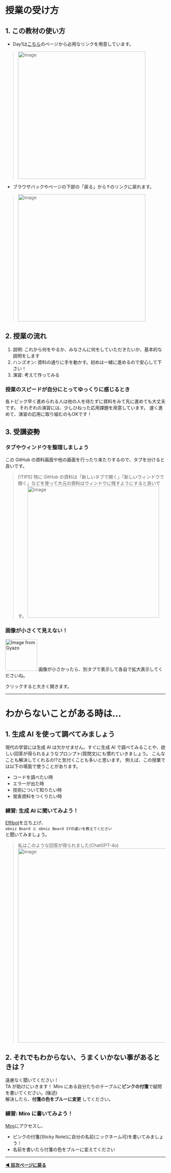 # 授業の受け方

## 1. この教材の使い方 
- Day1は[こちら](https://github.com/protoout/h-protoout/tree/main/DAY1/dev_lesson)のページから必用なリンクを用意しています。
> <img width="400" alt="image" src="https://github.com/user-attachments/assets/c66fe18c-05e6-4e48-94b9-09740fe6c233" />

- ブラウザバックやページの下部の「戻る」から↑のリンクに戻れます。
> <img width="400" alt="image" src="https://github.com/user-attachments/assets/31bd17c6-bfd4-40c6-b929-d7ef22100710" />

## 2. 授業の流れ
 1. 説明: これから何をやるか、みなさんに何をしていただきたいか、基本的な説明をします
 2. ハンズオン: 資料の通りに手を動かす。初めは一緒に進めるので安心して下さい！  
 3. 演習: 考えて作ってみる

### 授業のスピードが自分にとってゆっくりに感じるとき

各トピック早く進められる人は他の人を待たずに資料をみて先に進めても大丈夫です。
それぞれの演習には、少しひねった応用課題を用意しています。
速く進めて、演習の応用に取り組むのもOKです！

## 3. 受講姿勢   

### タブやウィンドウを整理しましょう  
この GitHub の資料画面や他の画面を行ったり来たりするので、タブを分けると良いです。
> [!TIPS]
> 特に GitHub の資料は「新しいタブで開く」「新しいウィンドウで開く」などを使って大元の資料はウィンドウに残すようにすると良いです。
> <img width="413" alt="image" src="https://github.com/user-attachments/assets/42010731-7800-47a3-9b1f-647d165f7a0b" />

### 画像が小さくて見えない！
<a href="https://gyazo.com/1f91a73b903896741c8c1f11ac5734a3"><img src="https://i.gyazo.com/1f91a73b903896741c8c1f11ac5734a3.png" alt="Image from Gyazo" width="100"/></a>
画像が小さかったら、別タブで表示して各自で拡大表示してくださいね。
  
クリックすると大きく開きます。
   
---- 
  
# わからないことがある時は...   

## 1. 生成 AI を使って調べてみましょう 
 現代の学習には生成 AI は欠かせません。すぐに生成 AI で調べてみることや、欲しい回答が得られるようなプロンプト(質問文)にも慣れていきましょう。
 こんなことも解決してくれるの!?と気付くことも多いと思います。
 例えば、この授業では以下の場面で使うことがあります。  
  - コードを調べたい時
  - エラーが出た時
  - 技術について知りたい時
  - 発表資料をつくりたい時

### 練習: 生成 AI に聞いてみよう！ 

[Effibot]()を立ち上げ、  
`obniz Board と obniz Board 1Yの違いを教えてください`  
と聞いてみましょう。

> 私はこのような回答が得られました(ChatGPT-4o)  
> <img width="610" alt="image" src="https://github.com/user-attachments/assets/33c7f87b-49ad-479f-898b-e2300f92c25e" />  
  
## 2. それでもわからない、うまくいかない事があるときは？   
遠慮なく聞いてください！  
TA が助けにいきます！ 
Miro にある自分たちのテーブルに**ピンクの付箋**で疑問を書いてください。(後述)  
解決したら、**付箋の色をブルーに変更** してください。

### 練習: Miro に書いてみよう！  
[Miro](https://miro.com/app/board/uXjVKPW27-k=/)にアクセスし、
- ピンクの付箋(Sticky Note)に自分の名前(ニックネーム可)を書いてみましょう！
- 名前を書いたら付箋の色をブルーに変えてください
    

----

**[◀ 目次ページに戻る](../readme.md)**
